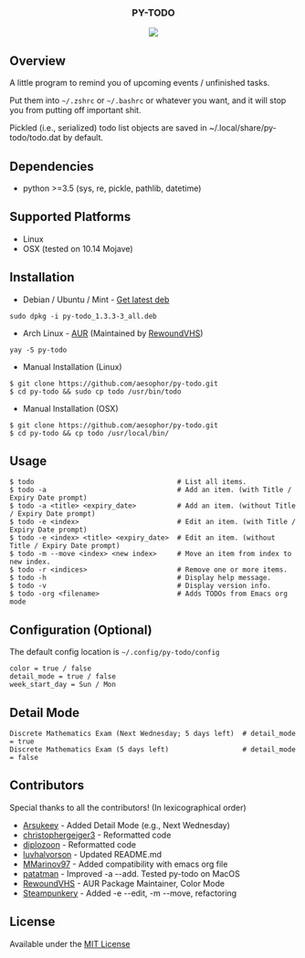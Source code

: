 
<div align="center">
<h3>PY-TODO</h3>
<img src="https://github.com/aesophor/py-todo/raw/master/assets/scrot.png">

</div>

## Overview
A little program to remind you of upcoming events / unfinished tasks.

Put them into `~/.zshrc` or `~/.bashrc` or whatever you want, and it will stop you from
putting off important shit.

Pickled (i.e., serialized) todo list objects are saved in ~/.local/share/py-todo/todo.dat by default.


## Dependencies
* python >=3.5 (sys, re, pickle, pathlib, datetime)

## Supported Platforms
* Linux
* OSX (tested on 10.14 Mojave)

## Installation
* Debian / Ubuntu / Mint - [Get latest deb](https://github.com/aesophor/py-todo/releases)
```
sudo dpkg -i py-todo_1.3.3-3_all.deb
```

* Arch Linux - [AUR](https://aur.archlinux.org/packages/py-todo) (Maintained by [RewoundVHS](https://github.com/RewoundVHS))
```
yay -S py-todo
```

* Manual Installation (Linux)
```
$ git clone https://github.com/aesophor/py-todo.git
$ cd py-todo && sudo cp todo /usr/bin/todo
```

* Manual Installation (OSX)
```
$ git clone https://github.com/aesophor/py-todo.git
$ cd py-todo && cp todo /usr/local/bin/
```

## Usage
```
$ todo                                   # List all items.
$ todo -a                                # Add an item. (with Title / Expiry Date prompt)
$ todo -a <title> <expiry_date>          # Add an item. (without Title / Expiry Date prompt)
$ todo -e <index>                        # Edit an item. (with Title / Expiry Date prompt)
$ todo -e <index> <title> <expiry_date>  # Edit an item. (without Title / Expiry Date prompt)
$ todo -m --move <index> <new index>     # Move an item from index to new index.
$ todo -r <indices>                      # Remove one or more items.
$ todo -h                                # Display help message.
$ todo -v                                # Display version info.
$ todo -org <filename>                   # Adds TODOs from Emacs org mode
```

## Configuration (Optional)
The default config location is `~/.config/py-todo/config`

```
color = true / false
detail_mode = true / false
week_start_day = Sun / Mon
```

## Detail Mode
```
Discrete Mathematics Exam (Next Wednesday; 5 days left)  # detail_mode = true
Discrete Mathematics Exam (5 days left)                  # detail_mode = false
```

## Contributors
Special thanks to all the contributors! (In lexicographical order)
* [Arsukeey](https://github.com/Arsukeey) - Added Detail Mode (e.g., Next Wednesday)
* [christophergeiger3](https://github.com/christophergeiger3) - Reformatted code
* [diplozoon](https://github.com/diplozoon) - Reformatted code
* [luvhalvorson](https://github.com/luvhalvorson) - Updated README.md
* [MMarinov97](https://github.com/MMarinov97) - Added compatibility with emacs org file
* [patatman](https://github.com/patatman) - Improved -a --add. Tested py-todo on MacOS
* [RewoundVHS](https://github.com/RewoundVHS) - AUR Package Maintainer, Color Mode
* [Steampunkery](https://github.com/Steampunkery) - Added -e --edit, -m --move, refactoring

## License
Available under the [MIT License](https://github.com/aesophor/py-todo/blob/master/LICENSE)
